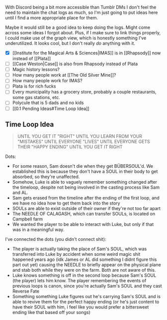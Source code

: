 With Discord being a bit more accessible than Tumblr DMs I don't feel the need to maintain the chat logs as much, so I'm just going to put ideas here until I find a more appropriate place for them.

Maybe it would still be a good idea to keep doing the logs. Might come across some ideas I forgot about. Plus, if I make sure to link things properly, I could make use of the graph view, which is honestly something I've underutilized. It looks cool, but I don't really *do* anything with it.

- [x] [[Institute for the Magical Arts & Sciences|IMAS]] is in [[Rhapsody]] now instead of [[Plata]]
- [ ] [[Case Weston|Case]] is also from Rhapsody instead of Plata
- [ ] Magic history lessons?
- [ ] How many people work at [[The Old Silver Mine]]?
- [ ] How many people work for IMAS?
- [ ] Plata is for rich fucks
- [ ] Every municipality has a grocery store, probably a couple restaurants, some gas stations, etc.
- [ ] Polycule that is 5 dads and no kids
- [ ] [[0.1 Pending Ideas#Time Loop Idea]]

## Time Loop Idea
> UNTIL YOU GET IT "RIGHT"
> UNTIL YOU LEARN FROM YOUR "MISTAKES"
> UNTIL EVERYONE "LIVES"
> UNTIL EVERYONE GETS THEIR "HAPPY ENDING"
> UNTIL YOU GET IT RIGHT

Dots:
- For some reason, Sam doesn't die when they get BÜBERSOUL'd. We established this is because they don't have a SOUL in their body to get absorbed, so they're unaffected.
- Somehow, Luke is able to vaguely remember something changed after the timeloop, despite not being involved in the casting process like Sam and AL.
- Sam gets erased from the timeline after the ending of the first loop, and we have no idea how to get them back into the story
- SOULs are able to exist outside of their owner if they're not too far apart
- The NEEDLE OF CALAGASH, which can transfer SOULs, is located on Campbell farm
- We wanted the player to be able to interact with Luke, but only if that was in a meaningful way.

I've connected the dots (you didn't connect shit):
- The player is actually taking the place of Sam's SOUL, which was transferred into Luke by accident when some weird magic shit happened years ago (idk James or AL did something I didnt figure this part out yet) causing the NEEDLE to briefly appear on the physical plane and stab both while they were on the farm. Both are not aware of this.
- Luke knows something is off in the second loop because Sam's SOUL (the player) lets him know. The player remembering the events of previous loops is canon, since you're actually Sam's SOUL and they cast Reverse Fate
- Something something Luke figures out he's carrying Sam's SOUL and is able to revive them for the perfect happy ending (or he's just content to have their SOUL with him, i feel like you would prefer a bittersweet ending like that based off your songs)